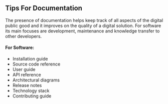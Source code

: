 ## Tips For Documentation
The presence of documentation helps keep track of all aspects of the digital public good and it improves on the quality of a digital solution. For software its main focuses are development, maintenance and knowledge transfer to other developers.

#### For Software:
* Installation guide 
* Source code reference
* User guide
* API reference
* Architectural diagrams
* Release notes
* Technology stack
* Contributing guide
